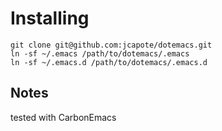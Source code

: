 # Installing

    git clone git@github.com:jcapote/dotemacs.git
    ln -sf ~/.emacs /path/to/dotemacs/.emacs
    ln -sf ~/.emacs.d /path/to/dotemacs/.emacs.d


## Notes
   tested with CarbonEmacs
